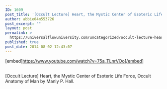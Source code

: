 ```yaml
---
ID: 1609
post_title: '[Occult Lecture] Heart, the Mystic Center of Esoteric Life Force, Occult Anatomy of Man'
author: abbie04m553726
post_excerpt: ""
layout: post
permalink: >
  https://universalflowuniversity.com/uncategorized/occult-lecture-heart-the-mystic-center-of-esoteric-life-force-occult-anatomy-of-man/
published: true
post_date: 2014-08-02 12:43:07
---
```

[embed]https://www.youtube.com/watch?v=75a_TLnrVOo[/embed]</br></br>
<p>[Occult Lecture] Heart, the Mystic Center of Esoteric Life Force, Occult Anatomy of Man by Manly P. Hall.</p>